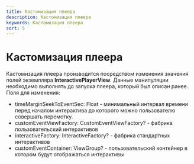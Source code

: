 ```yaml
---
title: Кастомизация плеера
description: Кастомизация плеера
keywords: Кастомизация плеера
sort: 5
---
```


# Кастомизация плеера

Кастомизация плеера производится посредством изменения значения полей экземпляра **InteractivePlayerView**.
Данные манипуляции необходимо выполнять до запуска плеера, который был описан ранее.
Поля для изменения:

- timeMarginSeekToEventSec: Float - минимальный интервал времени перед началом интерактива до которого можно
  пользователю совершать перемотку.
- customEventViewFactory: CustomEventViewFactory? - фабрика пользовательский интерактивов
- interactiveFactory: InteractiveFactory? - фабрика стандартных интерактивов
- customEventContainer: ViewGroup? - пользовательский контейнер в котором будут отображаться интерактивы
